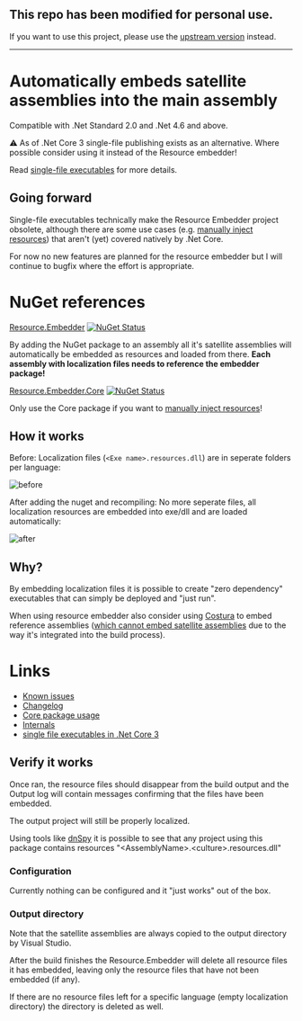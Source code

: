 ## This repo has been modified for personal use.

If you want to use this project, please use the [upstream version](https://github.com/sucrose0413/resource-embedder) instead.

---

# Automatically embeds satellite assemblies into the main assembly

Compatible with .Net Standard 2.0 and .Net 4.6 and above.

:warning: As of .Net Core 3 single-file publishing exists as an alternative. Where possible consider using it instead of the Resource embedder!

Read [single-file executables](docs/Single%20file%20executables.md) for more details.

## Going forward

Single-file executables technically make the Resource Embedder project obsolete, although there are some use cases (e.g. [manually inject resources](docs/Core%20package%20usage.md)) that aren't (yet) covered natively by .Net Core.

For now no new features are planned for the resource embedder but I will continue to bugfix where the effort is appropriate.

# NuGet references

[Resource.Embedder](https://www.nuget.org/packages/Resource.Embedder/) [![NuGet Status](https://img.shields.io/nuget/v/Resource.Embedder.svg?style=flat)](https://www.nuget.org/packages/Resource.Embedder/)

By adding the NuGet package to an assembly all it's satellite assemblies will automatically be embedded as resources and loaded from there.
**Each assembly with localization files needs to reference the embedder package!**

[Resource.Embedder.Core](https://www.nuget.org/packages/Resource.Embedder.Core/) [![NuGet Status](https://img.shields.io/nuget/v/Resource.Embedder.Core.svg?style=flat)](https://www.nuget.org/packages/Resource.Embedder.Core/)

Only use the Core package if you want to [manually inject resources](docs/Core%20package%20usage.md)!

## How it works

Before: Localization files (`<Exe name>.resources.dll`) are in seperate folders per language:

![before](ico/sample_before.png)

After adding the nuget and recompiling: No more seperate files, all localization resources are embedded into exe/dll and are loaded automatically:

![after](ico/sample_after.png)

## Why?

By embedding localization files it is possible to create "zero dependency" executables that can simply be deployed and "just run".

When using resource embedder also consider using [Costura](https://github.com/Fody/Costura) to embed reference assemblies ([which cannot embed satellite assemblies](https://github.com/Fody/Costura/issues/61) due to the way it's integrated into the build process).

# Links 

* [Known issues](docs/Known%20issues.md)
* [Changelog](docs/Changelog.md)
* [Core package usage](docs/Core%20package%20usage.md)
* [Internals](docs/Internals.md)
* [single file executables in .Net Core 3](docs/Single%20file%20executables.md)

## Verify it works

Once ran, the resource files should disappear from the build output and the Output log will contain messages confirming that the files have been embedded.

The output project will still be properly localized.

Using tools like [dnSpy](https://github.com/0xd4d/dnSpy) it is possible to see that any project using this package contains resources "\<AssemblyName>.\<culture>.resources.dll"

### Configuration

Currently nothing can be configured and it "just works" out of the box.

### Output directory

Note that the satellite assemblies are always copied to the output directory by Visual Studio.

After the build finishes the Resource.Embedder will delete all resource files it has embedded, leaving only the resource files that have not been embedded (if any).

If there are no resource files left for a specific language (empty localization directory) the directory is deleted as well.
